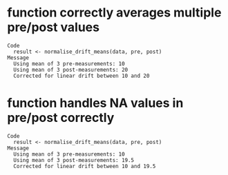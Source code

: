 # function correctly averages multiple pre/post values

    Code
      result <- normalise_drift_means(data, pre, post)
    Message
      Using mean of 3 pre-measurements: 10
      Using mean of 3 post-measurements: 20
      Corrected for linear drift between 10 and 20

# function handles NA values in pre/post correctly

    Code
      result <- normalise_drift_means(data, pre, post)
    Message
      Using mean of 3 pre-measurements: 10
      Using mean of 3 post-measurements: 19.5
      Corrected for linear drift between 10 and 19.5

